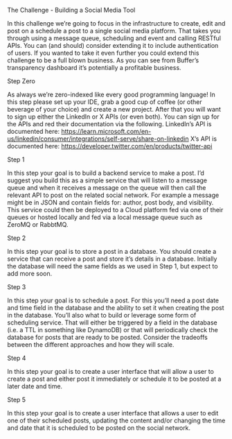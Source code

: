 The Challenge - Building a Social Media Tool

In this challenge we’re going to focus in the infrastructure to create, edit and post on a schedule a post to a single social media platform. That takes you through using a message queue, scheduling and event and calling RESTful APIs.
You can (and should) consider extending it to include authentication of users. If you wanted to take it even further you could extend this challenge to be a full blown business. As you can see from Buffer’s transparency dashboard it’s potentially a profitable business.

Step Zero

As always we’re zero-indexed like every good programming language! In this step please set up your IDE, grab a good cup of coffee (or other beverage of your choice) and create a new project.
After that you will want to sign up either the LinkedIn or X APIs (or even both). You can sign up for the APIs and red their documentation via the following.
LinkedIn’s API is documented here: https://learn.microsoft.com/en-us/linkedin/consumer/integrations/self-serve/share-on-linkedin
X’s API is documented here: https://developer.twitter.com/en/products/twitter-api

Step 1

In this step your goal is to build a backend service to make a post. I’d suggest you build this as a simple service that will listen to a message queue and when it receives a message on the queue will then call the relevant API to post on the related social network.
For example a message might be in JSON and contain fields for: author, post body, and visibility.
This service could then be deployed to a Cloud platform fed via one of their queues or hosted locally and fed via a local message queue such as ZeroMQ or RabbtMQ.

Step 2

In this step your goal is to store a post in a database. You should create a service that can receive a post and store it’s details in a database. Initially the database will need the same fields as we used in Step 1, but expect to add more soon.

Step 3

In this step your goal is to schedule a post. For this you’ll need a post date and time field in the database and the ability to set it when creating the post in the database.
You’ll also what to build or leverage some form of scheduling service. That will either be triggered by a field in the database (i.e. a TTL in something like DynamoDB) or that will periodically check the database for posts that are ready to be posted.
Consider the tradeoffs between the different approaches and how they will scale.

Step 4

In this step your goal is to create a user interface that will allow a user to create a post and either post it immediately or schedule it to be posted at a later date and time.

Step 5

In this step your goal is to create a user interface that allows a user to edit one of their scheduled posts, updating the content and/or changing the time and date that it is scheduled to be posted on the social network.
